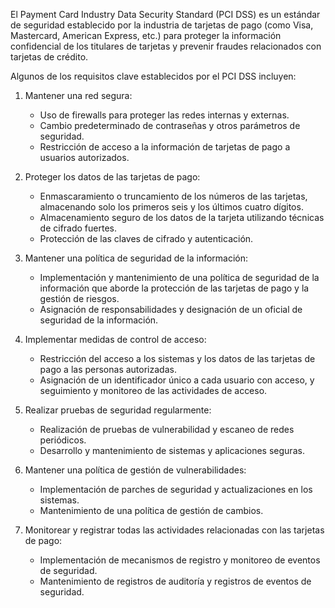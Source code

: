 El Payment Card Industry Data Security Standard (PCI DSS) es un estándar de seguridad establecido por la industria de tarjetas de pago (como Visa, Mastercard, American Express, etc.) para proteger la información confidencial de los titulares de tarjetas y prevenir fraudes relacionados con tarjetas de crédito.

Algunos de los requisitos clave establecidos por el PCI DSS incluyen:

1. Mantener una red segura:
   - Uso de firewalls para proteger las redes internas y externas.
   - Cambio predeterminado de contraseñas y otros parámetros de seguridad.
   - Restricción de acceso a la información de tarjetas de pago a usuarios autorizados.

2. Proteger los datos de las tarjetas de pago:
   - Enmascaramiento o truncamiento de los números de las tarjetas, almacenando solo los primeros seis y los últimos cuatro dígitos.
   - Almacenamiento seguro de los datos de la tarjeta utilizando técnicas de cifrado fuertes.
   - Protección de las claves de cifrado y autenticación.

3. Mantener una política de seguridad de la información:
   - Implementación y mantenimiento de una política de seguridad de la información que aborde la protección de las tarjetas de pago y la gestión de riesgos.
   - Asignación de responsabilidades y designación de un oficial de seguridad de la información.

4. Implementar medidas de control de acceso:
   - Restricción del acceso a los sistemas y los datos de las tarjetas de pago a las personas autorizadas.
   - Asignación de un identificador único a cada usuario con acceso, y seguimiento y monitoreo de las actividades de acceso.

5. Realizar pruebas de seguridad regularmente:
   - Realización de pruebas de vulnerabilidad y escaneo de redes periódicos.
   - Desarrollo y mantenimiento de sistemas y aplicaciones seguras.

6. Mantener una política de gestión de vulnerabilidades:
   - Implementación de parches de seguridad y actualizaciones en los sistemas.
   - Mantenimiento de una política de gestión de cambios.

7. Monitorear y registrar todas las actividades relacionadas con las tarjetas de pago:
   - Implementación de mecanismos de registro y monitoreo de eventos de seguridad.
   - Mantenimiento de registros de auditoría y registros de eventos de seguridad.


